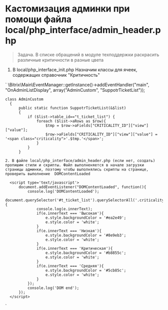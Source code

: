 # Кастомизация админки при помощи файла local/php_interface/admin_header.php

> Задача. В списке обращений в модуле техподдержки раскрасить различные критичности в разные цвета

1. В local/php_interface_init.php Назначим классы для ячеек, содержащих справочник "Критичность"

`    \Bitrix\Main\EventManager::getInstance()->addEventHandler("main", "OnAdminListDisplay", array("AdminCustom", "SuppotrTicketList"));

    class AdminCustom
      {
          public static function SuppotrTicketList(&$list)
          {
              if ($list->table_id=="t_ticket_list") {
                  foreach ($list->aRows as $row){
                      $tmp = $row->aFields["CRITICALITY_ID"]["view"]["value"];
                      $row->aFields["CRITICALITY_ID"]["view"]["value"] = '<span class="criticality">'.$tmp.'</span>';
                  }
              }
          }
`
2. В файле local/php_interface/admin_header.php (если нет, создать) пропишим стили и скрипты. Файл выполненяется в начале загрузки страницы админки, поэтому чтобы выполнялись скрипты на странице, проверить выполнение  DOMContentLoaded
`
      <style>
          .criticality{
              padding: 3px;
              width: 100%;
              display: block;
          }
      </style>

      <script type='text/javascript'>
          document.addEventListener("DOMContentLoaded", function(){
              console.log('DOMContentLoaded');
              document.querySelector('#t_ticket_list').querySelectorAll('.criticality').forEach((e)=>{
                  console.log(e.innerText);
                  if(e.innerText === 'Высокая'){
                      e.style.backgroundColor = '#ea2e49';
                      e.style.color = 'white';
                  }
                  if(e.innerText === 'Низкая'){
                      e.style.backgroundColor = '#8e9eb3';
                      e.style.color = 'white';
                  }
                  if(e.innerText === 'Критическая'){
                      e.style.backgroundColor = '#b8855c';
                      e.style.color = 'white';
                  }
                  if(e.innerText === 'Средняя'){
                      e.style.backgroundColor = '#5cb85c';
                      e.style.color = 'white';
                  }
              });
              console.log('DOM end');
          });
      </script>
`
